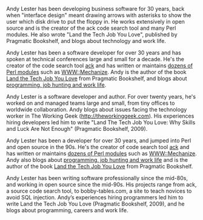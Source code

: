 Andy Lester has been developing business software for 30 years,
back when "interface design" meant drawing arrows with asterisks
to show the user which disk drive to put the floppy in.  He works
extensively in open source and is the creator of the ack code search
tool and many Perl modules.  He also wrote "Land the Tech Job You
Love", published by Pragmatic Bookshelf, and blogs about technology
and work life.

Andy Lester has been a software developer for over 30 years and has spoken
at technical conferences large and small for a decade.  He's the
creator of the code search tool
[ack](http://beyondgrep.com/) and has written or maintains
[dozens of Perl modules](http://search.cpan.org/~petdance/) such
as [WWW::Mechanize](http://search.cpan.org/dist/WWW-Mechanize).
Andy is the author of the book
[Land the Tech Job You Love](http://petdance.com/book/)
from Pragmatic Bookshelf, and blogs about
[programming, job hunting and work life](http://blog.petdance.com).

Andy Lester is a software developer and author.  For over twenty
years, he's worked on and managed teams large and small, from tiny
offices to worldwide collaboration.  Andy blogs about issues facing
the technology worker in The Working Geek (http://theworkinggeek.com).
His experiences hiring developers led him to write "Land The Tech
Job You Love: Why Skills and Luck Are Not Enough" (Pragmatic
Bookshelf, 2009).

Andy Lester has been a developer for over 30 years, and jumped into Perl
and open source in the 90s.  He's the creator of code search tool
[ack](http://beyondgrep.com/) and has written or maintains
[dozens of Perl modules](http://search.cpan.org/~petdance/) such
as [WWW::Mechanize](http://search.cpan.org/dist/WWW-Mechanize).
Andy also blogs about [programming, job hunting and work life](http://blog.petdance.com)
and is the author of the book
[Land the Tech Job You Love](http://petdance.com/book/)
from Pragmatic Bookshelf.

Andy Lester has been writing software professionally since the
mid-80s, and working in open source since the mid-90s. His projects
range from ack, a source code search tool, to bobby-tables.com, a
site to teach novices to avoid SQL injection. Andy’s experiences
hiring programmers led him to write Land the Tech Job You Love
(Pragmatic Bookshelf, 2009), and he blogs about programming, careers
and work life.
